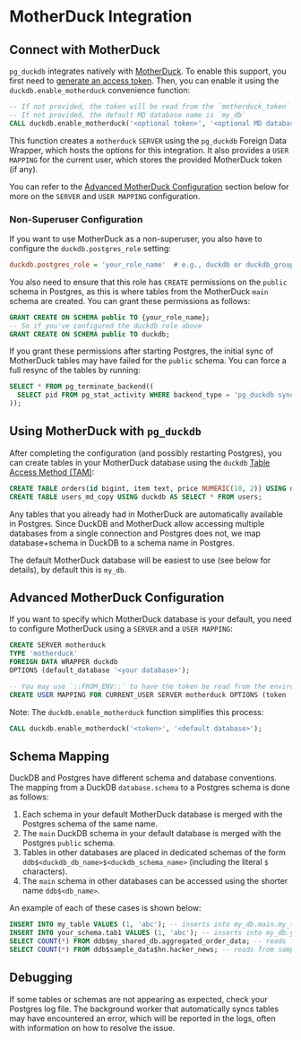 # MotherDuck Integration

## Connect with MotherDuck

`pg_duckdb` integrates natively with [MotherDuck][md]. To enable this support, you first need to [generate an access token][md-access-token]. Then, you can enable it using the `duckdb.enable_motherduck` convenience function:

```sql
-- If not provided, the token will be read from the `motherduck_token` environment variable
-- If not provided, the default MD database name is `my_db`
CALL duckdb.enable_motherduck('<optional token>', '<optional MD database name>');
```

This function creates a `motherduck` `SERVER` using the `pg_duckdb` Foreign Data Wrapper, which hosts the options for this integration. It also provides a `USER MAPPING` for the current user, which stores the provided MotherDuck token (if any).

You can refer to the [Advanced MotherDuck Configuration](#advanced-motherduck-configuration) section below for more on the `SERVER` and `USER MAPPING` configuration.

### Non-Superuser Configuration

If you want to use MotherDuck as a non-superuser, you also have to configure the `duckdb.postgres_role` setting:

```ini
duckdb.postgres_role = 'your_role_name'  # e.g., duckdb or duckdb_group
```

You also need to ensure that this role has `CREATE` permissions on the `public` schema in Postgres, as this is where tables from the MotherDuck `main` schema are created. You can grant these permissions as follows:

```sql
GRANT CREATE ON SCHEMA public TO {your_role_name};
-- So if you've configured the duckdb role above
GRANT CREATE ON SCHEMA public TO duckdb;
```

If you grant these permissions after starting Postgres, the initial sync of MotherDuck tables may have failed for the `public` schema. You can force a full resync of the tables by running:

```sql
SELECT * FROM pg_terminate_backend((
  SELECT pid FROM pg_stat_activity WHERE backend_type = 'pg_duckdb sync worker'
));
```

## Using MotherDuck with `pg_duckdb`

After completing the configuration (and possibly restarting Postgres), you can create tables in your MotherDuck database using the `duckdb` [Table Access Method (TAM)][tam]:

```sql
CREATE TABLE orders(id bigint, item text, price NUMERIC(10, 2)) USING duckdb;
CREATE TABLE users_md_copy USING duckdb AS SELECT * FROM users;
```

[tam]: https://www.postgresql.org/docs/current/tableam.html

Any tables that you already had in MotherDuck are automatically available in Postgres. Since DuckDB and MotherDuck allow accessing multiple databases from a single connection and Postgres does not, we map database+schema in DuckDB to a schema name in Postgres.

The default MotherDuck database will be easiest to use (see below for details), by default this is `my_db`.

## Advanced MotherDuck Configuration

If you want to specify which MotherDuck database is your default, you need to configure MotherDuck using a `SERVER` and a `USER MAPPING`:

```sql
CREATE SERVER motherduck
TYPE 'motherduck'
FOREIGN DATA WRAPPER duckdb
OPTIONS (default_database '<your database>');

-- You may use `::FROM_ENV::` to have the token be read from the environment variable
CREATE USER MAPPING FOR CURRENT_USER SERVER motherduck OPTIONS (token '<your token>')
```

Note: The `duckdb.enable_motherduck` function simplifies this process:
```sql
CALL duckdb.enable_motherduck('<token>', '<default database>');
```

## Schema Mapping

DuckDB and Postgres have different schema and database conventions. The mapping from a DuckDB `database.schema` to a Postgres schema is done as follows:

1. Each schema in your default MotherDuck database is merged with the Postgres schema of the same name.
2. The `main` DuckDB schema in your default database is merged with the Postgres `public` schema.
3. Tables in other databases are placed in dedicated schemas of the form `ddb$<duckdb_db_name>$<duckdb_schema_name>` (including the literal `$` characters).
4. The `main` schema in other databases can be accessed using the shorter name `ddb$<db_name>`.

An example of each of these cases is shown below:

```sql
INSERT INTO my_table VALUES (1, 'abc'); -- inserts into my_db.main.my_table
INSERT INTO your_schema.tab1 VALUES (1, 'abc'); -- inserts into my_db.your_schema.tab1
SELECT COUNT(*) FROM ddb$my_shared_db.aggregated_order_data; -- reads from my_shared_db.main.aggregated_order_data
SELECT COUNT(*) FROM ddb$sample_data$hn.hacker_news; -- reads from sample_data.hn.hacker_news
```

## Debugging

If some tables or schemas are not appearing as expected, check your Postgres log file. The background worker that automatically syncs tables may have encountered an error, which will be reported in the logs, often with information on how to resolve the issue.

[md]: https://motherduck.com/
[md-access-token]: https://motherduck.com/docs/key-tasks/authenticating-and-connecting-to-motherduck/authenticating-to-motherduck/#authentication-using-an-access-token
